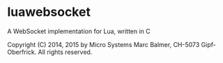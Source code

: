 luawebsocket
============

A WebSocket implementation for Lua, written in C

Copyright (C) 2014, 2015 by Micro Systems Marc Balmer, CH-5073 Gipf-Oberfrick.
All rights reserved.


